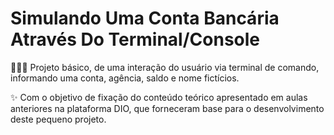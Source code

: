 # Simulando Uma Conta Bancária Através Do Terminal/Console

👩🏻‍💻 Projeto básico, de uma interação do usuário via terminal de comando, informando uma conta, agência, saldo e nome fictícios.

✨ Com o objetivo de fixação do conteúdo teórico apresentado em aulas anteriores na plataforma DIO, que forneceram base para o desenvolvimento deste pequeno projeto.
